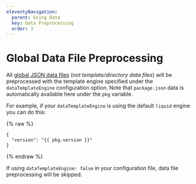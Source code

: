 ```yaml
---
eleventyNavigation:
  parent: Using Data
  key: Data Preprocessing
  order: 3
---
```

# Global Data File Preprocessing

All [global JSON data files](/docs/data-global/) (*not template/directory data files*) will be preprocessed with the template engine specified under the `dataTemplateEngine` configuration option. Note that `package.json` data is automatically available here under the `pkg` variable.

For example, if your `dataTemplateEngine` is using the default `liquid` engine you can do this:

{% raw %}
```
{
  "version": "{{ pkg.version }}"
}
```
{% endraw %}

If using `dataTemplateEngine: false` in your configuration file, data file preprocessing will be skipped.